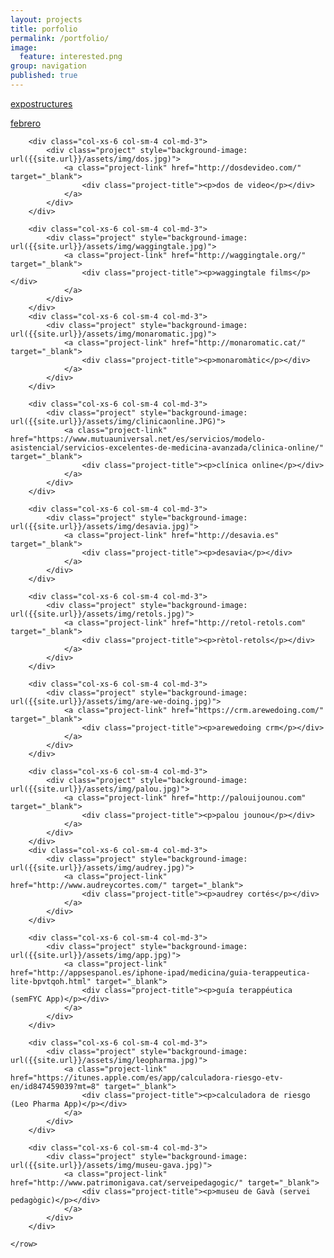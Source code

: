 ```yaml
---
layout: projects
title: porfolio
permalink: /portfolio/
image: 
  feature: interested.png
group: navigation
published: true
---
```


<div class="container-fluid">
	<row>
		<div class="col-xs-6 col-sm-4 col-md-3 col-md-3">
			<div class="project" style="background-image: url({{site.url}}/assets/img/expostructuress.jpg)">
				<a class="project-link" href="http://expostructures.kz/" target="_blank">
					<div class="project-title"><p>expostructures</p></div>
				</a>
			</div>
		</div>	
		<div class="col-xs-6 col-sm-4 col-md-3">
			<div class="project" style="background-image: url({{site.url}}/assets/img/febrero.jpg)">
				<a class="project-link" href="http://februarythedocumentary.com" target="_blank">
					<div class="project-title"><p>febrero</p></div>
				</a>
			</div>
		</div>

		<div class="col-xs-6 col-sm-4 col-md-3">
			<div class="project" style="background-image: url({{site.url}}/assets/img/dos.jpg)">
				<a class="project-link" href="http://dosdevideo.com/" target="_blank">
					<div class="project-title"><p>dos de video</p></div>
				</a>
			</div>
		</div>	

		<div class="col-xs-6 col-sm-4 col-md-3">
			<div class="project" style="background-image: url({{site.url}}/assets/img/waggingtale.jpg)">
				<a class="project-link" href="http://waggingtale.org/" target="_blank">
					<div class="project-title"><p>waggingtale films</p></div>
				</a>
			</div>
		</div>				
		<div class="col-xs-6 col-sm-4 col-md-3">
			<div class="project" style="background-image: url({{site.url}}/assets/img/monaromatic.jpg)">
				<a class="project-link" href="http://monaromatic.cat/" target="_blank">
					<div class="project-title"><p>monaromàtic</p></div>
				</a>
			</div>
		</div>

		<div class="col-xs-6 col-sm-4 col-md-3">
			<div class="project" style="background-image: url({{site.url}}/assets/img/clinicaonline.JPG)">
				<a class="project-link" href="https://www.mutuauniversal.net/es/servicios/modelo-asistencial/servicios-excelentes-de-medicina-avanzada/clinica-online/" target="_blank">
					<div class="project-title"><p>clínica online</p></div>
				</a>
			</div>
		</div>		

		<div class="col-xs-6 col-sm-4 col-md-3">
			<div class="project" style="background-image: url({{site.url}}/assets/img/desavia.jpg)">
				<a class="project-link" href="http://desavia.es" target="_blank">
					<div class="project-title"><p>desavia</p></div>
				</a>
			</div>	
		</div>

		<div class="col-xs-6 col-sm-4 col-md-3">
			<div class="project" style="background-image: url({{site.url}}/assets/img/retols.jpg)">
				<a class="project-link" href="http://retol-retols.com" target="_blank">
					<div class="project-title"><p>rètol-retols</p></div>
				</a>
			</div>
		</div>

		<div class="col-xs-6 col-sm-4 col-md-3">
			<div class="project" style="background-image: url({{site.url}}/assets/img/are-we-doing.jpg)">
				<a class="project-link" href="https://crm.arewedoing.com/" target="_blank">
					<div class="project-title"><p>arewedoing crm</p></div>
				</a>
			</div>
		</div>

		<div class="col-xs-6 col-sm-4 col-md-3">
			<div class="project" style="background-image: url({{site.url}}/assets/img/palou.jpg)">
				<a class="project-link" href="http://palouijounou.com" target="_blank">
					<div class="project-title"><p>palou jounou</p></div>
				</a>
			</div>
		</div>
		<div class="col-xs-6 col-sm-4 col-md-3">
			<div class="project" style="background-image: url({{site.url}}/assets/img/audrey.jpg)">
				<a class="project-link" href="http://www.audreycortes.com/" target="_blank">
					<div class="project-title"><p>audrey cortés</p></div>
				</a>
			</div>
		</div>

		<div class="col-xs-6 col-sm-4 col-md-3">
			<div class="project" style="background-image: url({{site.url}}/assets/img/app.jpg)">
				<a class="project-link" href="http://appsespanol.es/iphone-ipad/medicina/guia-terappeutica-lite-bpvtqoh.html" target="_blank">
					<div class="project-title"><p>guía terappéutica (semFYC App)</p></div>
				</a>
			</div>
		</div>	

		<div class="col-xs-6 col-sm-4 col-md-3">
			<div class="project" style="background-image: url({{site.url}}/assets/img/leopharma.jpg)">
				<a class="project-link" href="https://itunes.apple.com/es/app/calculadora-riesgo-etv-en/id847459039?mt=8" target="_blank">
					<div class="project-title"><p>calculadora de riesgo (Leo Pharma App)</p></div>
				</a>
			</div>
		</div>	

		<div class="col-xs-6 col-sm-4 col-md-3">
			<div class="project" style="background-image: url({{site.url}}/assets/img/museu-gava.jpg)">
				<a class="project-link" href="http://www.patrimonigava.cat/serveipedagogic/" target="_blank">
					<div class="project-title"><p>museu de Gavà (servei pedagògic)</p></div>
				</a>
			</div>
		</div>	

	</row>
</div>
